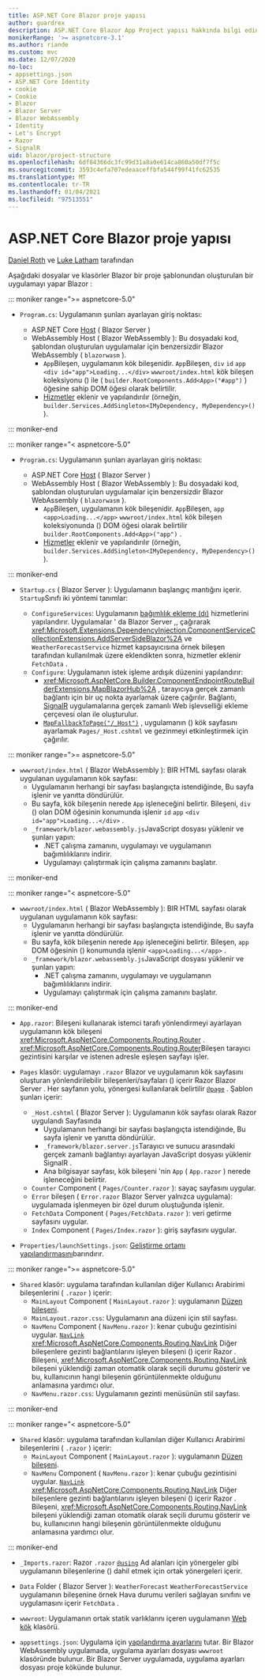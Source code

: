 ```yaml
---
title: ASP.NET Core Blazor proje yapısı
author: guardrex
description: ASP.NET Core Blazor App Project yapısı hakkında bilgi edinin.
monikerRange: '>= aspnetcore-3.1'
ms.author: riande
ms.custom: mvc
ms.date: 12/07/2020
no-loc:
- appsettings.json
- ASP.NET Core Identity
- cookie
- Cookie
- Blazor
- Blazor Server
- Blazor WebAssembly
- Identity
- Let's Encrypt
- Razor
- SignalR
uid: blazor/project-structure
ms.openlocfilehash: 6df84366dc3fc99d31a8a0e614ca860a50df7f5c
ms.sourcegitcommit: 3593c4efa707edeaaceffbfa544f99f41fc62535
ms.translationtype: MT
ms.contentlocale: tr-TR
ms.lasthandoff: 01/04/2021
ms.locfileid: "97513551"
---
```

# <a name="aspnet-core-no-locblazor-project-structure"></a>ASP.NET Core Blazor proje yapısı

[Daniel Roth](https://github.com/danroth27) ve [Luke Latham](https://github.com/guardrex) tarafından

Aşağıdaki dosyalar ve klasörler Blazor bir proje şablonundan oluşturulan bir uygulamayı yapar Blazor :

::: moniker range=">= aspnetcore-5.0"

* `Program.cs`: Uygulamanın şunları ayarlayan giriş noktası:

  * ASP.NET Core [Host](xref:fundamentals/host/generic-host) ( Blazor Server )
  * WebAssembly Host ( Blazor WebAssembly ): Bu dosyadaki kod, şablondan oluşturulan uygulamalar için benzersizdir Blazor WebAssembly ( `blazorwasm` ).
    * `App`Bileşen, uygulamanın kök bileşenidir. `App`Bileşen, `div` `id` `app` `<div id="app">Loading...</div>` `wwwroot/index.html` kök bileşen koleksiyonu () ile ( `builder.RootComponents.Add<App>("#app")` ) öğesine sahip DOM öğesi olarak belirtilir.
    * [Hizmetler](xref:blazor/fundamentals/dependency-injection) eklenir ve yapılandırılır (örneğin, `builder.Services.AddSingleton<IMyDependency, MyDependency>()` ).

::: moniker-end

::: moniker range="< aspnetcore-5.0"

* `Program.cs`: Uygulamanın şunları ayarlayan giriş noktası:

  * ASP.NET Core [Host](xref:fundamentals/host/generic-host) ( Blazor Server )
  * WebAssembly Host ( Blazor WebAssembly ): Bu dosyadaki kod, şablondan oluşturulan uygulamalar için benzersizdir Blazor WebAssembly ( `blazorwasm` ).
    * `App`Bileşen, uygulamanın kök bileşenidir. `App`Bileşen, `app` `<app>Loading...</app>` `wwwroot/index.html` kök bileşen koleksiyonunda () DOM öğesi olarak belirtilir `builder.RootComponents.Add<App>("app")` .
    * [Hizmetler](xref:blazor/fundamentals/dependency-injection) eklenir ve yapılandırılır (örneğin, `builder.Services.AddSingleton<IMyDependency, MyDependency>()` ).

::: moniker-end

* `Startup.cs` ( Blazor Server ): Uygulamanın başlangıç mantığını içerir. `Startup`Sınıfı iki yöntemi tanımlar:

  * `ConfigureServices`: Uygulamanın [bağımlılık ekleme (dı)](xref:fundamentals/dependency-injection) hizmetlerini yapılandırır. Uygulamalar ' da Blazor Server ,, çağırarak <xref:Microsoft.Extensions.DependencyInjection.ComponentServiceCollectionExtensions.AddServerSideBlazor%2A> ve `WeatherForecastService` hizmet kapsayıcısına örnek bileşen tarafından kullanılmak üzere eklendikten sonra, hizmetler eklenir `FetchData` .
  * `Configure`: Uygulamanın istek işleme ardışık düzenini yapılandırır:
    * <xref:Microsoft.AspNetCore.Builder.ComponentEndpointRouteBuilderExtensions.MapBlazorHub%2A> , tarayıcıya gerçek zamanlı bağlantı için bir uç nokta ayarlamak üzere çağırılır. Bağlantı, [SignalR](xref:signalr/introduction) uygulamalarına gerçek zamanlı Web işlevselliği ekleme çerçevesi olan ile oluşturulur.
    * [`MapFallbackToPage("/_Host")`](xref:Microsoft.AspNetCore.Builder.RazorPagesEndpointRouteBuilderExtensions.MapFallbackToPage*) , uygulamanın () kök sayfasını ayarlamak `Pages/_Host.cshtml` ve gezinmeyi etkinleştirmek için çağırılır.

::: moniker range=">= aspnetcore-5.0"

* `wwwroot/index.html` ( Blazor WebAssembly ): BIR HTML sayfası olarak uygulanan uygulamanın kök sayfası:
  * Uygulamanın herhangi bir sayfası başlangıçta istendiğinde, Bu sayfa işlenir ve yanıtta döndürülür.
  * Bu sayfa, kök bileşenin nerede `App` işleneceğini belirtir. Bileşeni, `div` () olan DOM öğesinin konumunda işlenir `id` `app` `<div id="app">Loading...</div>` .
  * `_framework/blazor.webassembly.js`JavaScript dosyası yüklenir ve şunları yapın:
    * .NET çalışma zamanını, uygulamayı ve uygulamanın bağımlılıklarını indirir.
    * Uygulamayı çalıştırmak için çalışma zamanını başlatır.

::: moniker-end

::: moniker range="< aspnetcore-5.0"

* `wwwroot/index.html` ( Blazor WebAssembly ): BIR HTML sayfası olarak uygulanan uygulamanın kök sayfası:
  * Uygulamanın herhangi bir sayfası başlangıçta istendiğinde, Bu sayfa işlenir ve yanıtta döndürülür.
  * Bu sayfa, kök bileşenin nerede `App` işleneceğini belirtir. Bileşen, `app` DOM öğesinin () konumunda işlenir `<app>Loading...</app>` .
  * `_framework/blazor.webassembly.js`JavaScript dosyası yüklenir ve şunları yapın:
    * .NET çalışma zamanını, uygulamayı ve uygulamanın bağımlılıklarını indirir.
    * Uygulamayı çalıştırmak için çalışma zamanını başlatır.

::: moniker-end

* `App.razor`: Bileşeni kullanarak istemci tarafı yönlendirmeyi ayarlayan uygulamanın kök bileşeni <xref:Microsoft.AspNetCore.Components.Routing.Router> . <xref:Microsoft.AspNetCore.Components.Routing.Router>Bileşen tarayıcı gezintisini karşılar ve istenen adresle eşleşen sayfayı işler.

* `Pages` klasör: uygulamayı `.razor` Blazor ve uygulamanın kök sayfasını oluşturan yönlendirilebilir bileşenleri/sayfaları () içerir Razor Blazor Server . Her sayfanın yolu, yönergesi kullanılarak belirtilir [`@page`](xref:mvc/views/razor#page) . Şablon şunları içerir:
  * `_Host.cshtml` ( Blazor Server ): Uygulamanın kök sayfası olarak Razor uygulandı Sayfasında
    * Uygulamanın herhangi bir sayfası başlangıçta istendiğinde, Bu sayfa işlenir ve yanıtta döndürülür.
    * `_framework/blazor.server.js`Tarayıcı ve sunucu arasındaki gerçek zamanlı bağlantıyı ayarlayan JavaScript dosyası yüklenir SignalR .
    * Ana bilgisayar sayfası, kök bileşeni 'nin `App` ( `App.razor` ) nerede işleneceğini belirtir.
  * `Counter` Component ( `Pages/Counter.razor` ): sayaç sayfasını uygular.
  * `Error` bileşen ( `Error.razor` Blazor Server yalnızca uygulama): uygulamada işlenmeyen bir özel durum oluştuğunda işlenir.
  * `FetchData` Component ( `Pages/FetchData.razor` ): veri getirme sayfasını uygular.
  * `Index` Component ( `Pages/Index.razor` ): giriş sayfasını uygular.
  
* `Properties/launchSettings.json`: [Geliştirme ortamı yapılandırmasını](xref:fundamentals/environments#development-and-launchsettingsjson)barındırır.

::: moniker range=">= aspnetcore-5.0"

* `Shared` klasör: uygulama tarafından kullanılan diğer Kullanıcı Arabirimi bileşenlerini ( `.razor` ) içerir:
  * `MainLayout` Component ( `MainLayout.razor` ): uygulamanın [Düzen bileşeni](xref:blazor/layouts).
  * `MainLayout.razor.css`: Uygulamanın ana düzeni için stil sayfası.
  * `NavMenu` Component ( `NavMenu.razor` ): kenar çubuğu gezintisini uygular. [ `NavLink` ](xref:blazor/fundamentals/routing#navlink-component) <xref:Microsoft.AspNetCore.Components.Routing.NavLink> Diğer bileşenlere gezinti bağlantılarını işleyen bileşeni () içerir Razor . Bileşeni, <xref:Microsoft.AspNetCore.Components.Routing.NavLink> bileşeni yüklendiği zaman otomatik olarak seçili durumu gösterir ve bu, kullanıcının hangi bileşenin görüntülenmekte olduğunu anlamasına yardımcı olur.
  * `NavMenu.razor.css`: Uygulamanın gezinti menüsünün stil sayfası.

::: moniker-end

::: moniker range="< aspnetcore-5.0"

* `Shared` klasör: uygulama tarafından kullanılan diğer Kullanıcı Arabirimi bileşenlerini ( `.razor` ) içerir:
  * `MainLayout` Component ( `MainLayout.razor` ): uygulamanın [Düzen bileşeni](xref:blazor/layouts).
  * `NavMenu` Component ( `NavMenu.razor` ): kenar çubuğu gezintisini uygular. [ `NavLink` ](xref:blazor/fundamentals/routing#navlink-component) <xref:Microsoft.AspNetCore.Components.Routing.NavLink> Diğer bileşenlere gezinti bağlantılarını işleyen bileşeni () içerir Razor . Bileşeni, <xref:Microsoft.AspNetCore.Components.Routing.NavLink> bileşeni yüklendiği zaman otomatik olarak seçili durumu gösterir ve bu, kullanıcının hangi bileşenin görüntülenmekte olduğunu anlamasına yardımcı olur.
  
::: moniker-end

* `_Imports.razor`: Razor `.razor` [`@using`](xref:mvc/views/razor#using) Ad alanları için yönergeler gibi uygulamanın bileşenlerine () dahil etmek için ortak yönergeleri içerir.

* `Data` Folder ( Blazor Server ): `WeatherForecast` `WeatherForecastService` uygulamanın bileşenine örnek Hava durumu verileri sağlayan sınıfını ve uygulamasını içerir `FetchData` .

* `wwwroot`: Uygulamanın ortak statik varlıklarını içeren uygulamanın [Web kök](xref:fundamentals/index#web-root) klasörü.

* `appsettings.json`: Uygulama için [yapılandırma ayarlarını](xref:blazor/fundamentals/configuration) tutar. Bir Blazor WebAssembly uygulamada, uygulama ayarları dosyası `wwwroot` klasöründe bulunur. Bir Blazor Server uygulamada, uygulama ayarları dosyası proje kökünde bulunur.
